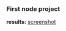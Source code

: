 ### First node project

**results:** [screenshot](https://monosnap.com/file/EYiLd8rwG3GdnGXtPTYz5cvu8QrSEQ)
